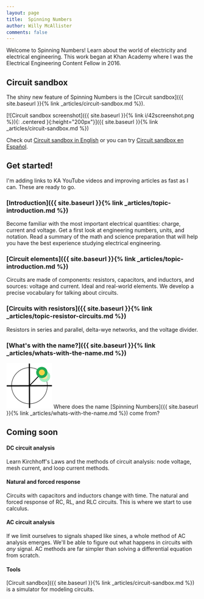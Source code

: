 ```yaml
--- 
layout: page
title:  Spinning Numbers 
author: Willy McAllister
comments: false
---
```


Welcome to Spinning Numbers! Learn about the world of electricity and electrical engineering. This work began at Khan Academy where I was the Electrical Engineering Content Fellow in 2016. 

## Circuit sandbox

The shiny new feature of Spinning Numbers is the [Circuit sandbox]({{ site.baseurl }}{% link _articles/circuit-sandbox.md %}). 

[![Circuit sandbox screenshot]({{ site.baseurl }}{% link i/42screenshot.png %}){: .centered }{:height="200px"}]({{ site.baseurl }}{% link _articles/circuit-sandbox.md %})

Check out [Circuit sandbox in English](https://willymcallister.github.io/Circuit-sandbox/index.html) or you can try [Circuit sandbox en Español](https://willymcallister.github.io/Circuit-sandbox/index-es.html). 

## Get started!
I'm adding links to KA YouTube videos and improving articles as fast as I can. These are ready to go.

### [Introduction]({{ site.baseurl }}{% link _articles/topic-introduction.md %})
Become familiar with the most important electrical quantities: charge, current and voltage. Get a first look at engineering numbers, units, and notation. Read a summary of the math and science preparation that will help you have the best experience studying electrical engineering.

### [Circuit elements]({{ site.baseurl }}{% link _articles/topic-introduction.md %})
Circuits are made of components: resistors, capacitors, and inductors, and sources: voltage and current. Ideal and real-world elements. We develop a precise vocabulary for talking about circuits.

### [Circuits with resistors]({{ site.baseurl }}{% link _articles/topic-resistor-circuits.md %})
Resistors in series and parallel, delta-wye networks, and the voltage divider.

### [What's with the name?]({{ site.baseurl }}{% link _articles/whats-with-the-name.md %})

<img class="sn-logo" src="/i/sn_logo2.svg" alt="logo"> Where does the name [Spinning Numbers]({{ site.baseurl }}{% link _articles/whats-with-the-name.md %}) come from? 


## Coming soon

#### DC circuit analysis
Learn Kirchhoff's Laws and the methods of circuit analysis: node voltage, mesh current, and loop current methods.

#### Natural and forced response
Circuits with capacitors and inductors change with time. The natural and forced response of RC, RL, and RLC circuits. This is where we start to use calculus.

#### AC circuit analysis
If we limit ourselves to signals shaped like sines, a whole method of AC analysis emerges. We'll be able to figure out what happens in circuits with *any* signal. AC methods are far simpler than solving a differential equation from scratch.

#### Tools

[Circuit sandbox]({{ site.baseurl }}{% link _articles/circuit-sandbox.md %}) is a simulator for modeling circuits.

